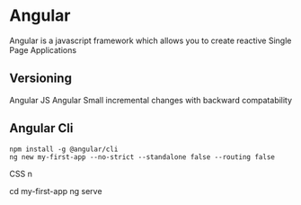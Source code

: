 # Angular
Angular is a javascript framework which allows you to create reactive Single Page Applications

##  Versioning
Angular JS
Angular 
Small incremental changes with backward compatability


## Angular Cli
```
npm install -g @angular/cli
ng new my-first-app --no-strict --standalone false --routing false
```
CSS
n

cd my-first-app 
ng  serve

